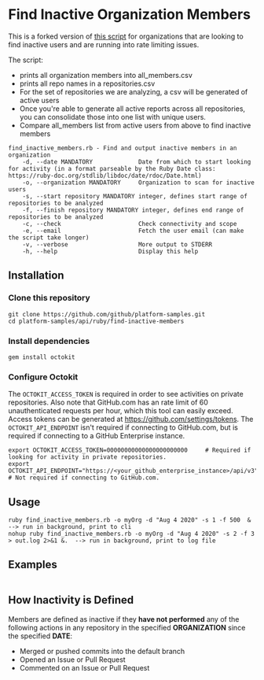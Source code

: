 # Find Inactive Organization Members

This is a forked version of [this script](https://github.com/github/platform-samples/blob/master/api/ruby/find-inactive-members/find_inactive_members.rb) for organizations that are looking to find inactive users and are running into rate limiting issues.

The script:
* prints all organization members into all_members.csv
* prints all repo names in a repositories.csv
* For the set of repositories we are analyzing, a csv will be generated of active users
* Once you're able to generate all active reports across all repositories, you can consolidate those into one list with unique users.
* Compare all_members list from active users from above to find inactive members

```
find_inactive_members.rb - Find and output inactive members in an organization
    -d, --date MANDATORY             Date from which to start looking for activity (in a format parseable by the Ruby Date class: https://ruby-doc.org/stdlib/libdoc/date/rdoc/Date.html)
    -o, --organization MANDATORY     Organization to scan for inactive users
    -s, --start repository MANDATORY integer, defines start range of repositories to be analyzed
    -f, --finish repository MANDATORY integer, defines end range of repositories to be analyzed
    -c, --check                      Check connectivity and scope
    -e, --email                      Fetch the user email (can make the script take longer)
    -v, --verbose                    More output to STDERR
    -h, --help                       Display this help
```

## Installation

### Clone this repository

```shell
git clone https://github.com/github/platform-samples.git
cd platform-samples/api/ruby/find-inactive-members
```

### Install dependencies

```shell
gem install octokit
```

### Configure Octokit

The `OCTOKIT_ACCESS_TOKEN` is required in order to see activities on private repositories. Also note that GitHub.com has an rate limit of 60 unauthenticated requests per hour, which this tool can easily exceed. Access tokens can be generated at https://github.com/settings/tokens. The `OCTOKIT_API_ENDPOINT` isn't required if connecting to GitHub.com, but is required if connecting to a GitHub Enterprise instance.

```shell
export OCTOKIT_ACCESS_TOKEN=00000000000000000000000     # Required if looking for activity in private repositories.
export OCTOKIT_API_ENDPOINT="https://<your_github_enterprise_instance>/api/v3" # Not required if connecting to GitHub.com.
```

## Usage

```
ruby find_inactive_members.rb -o myOrg -d "Aug 4 2020" -s 1 -f 500  &    --> run in background, print to cli
nohup ruby find_inactive_members.rb -o myOrg -d "Aug 4 2020" -s 2 -f 3 > out.log 2>&1 &.  --> run in background, print to log file
```

## Examples
```

```

## How Inactivity is Defined

Members are defined as inactive if they **have not performed** any of the following actions in any repository in the specified **ORGANIZATION** since the specified **DATE**: 

- Merged or pushed commits into the default branch
- Opened an Issue or Pull Request
- Commented on an Issue or Pull Request
